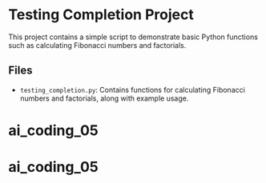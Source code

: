 # Testing Completion Project

This project contains a simple script to demonstrate basic Python functions such as calculating Fibonacci numbers and factorials.

## Files

- `testing_completion.py`: Contains functions for calculating Fibonacci numbers and factorials, along with example usage.
# ai_coding_05
# ai_coding_05

